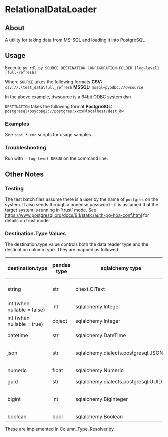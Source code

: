 # RelationalDataLoader
## About
A utility for taking data from MS-SQL and loading it into PostgreSQL


## Usage
Execute  `py rdl.py SOURCE DESTINATION CONFIGURATION-FOLDER [log-level] [full-refresh]`

Where `SOURCE` takes the following formats
**CSV:**  `csv://.\test_data\full_refresh`
**MSSQL:**  `mssql+pyodbc://dwsource`

In the above example, dwsource is a 64bit ODBC system dsn


`DESTINATION` takes the following format
**PostgreSQL:**  `postgresql+psycopg2://postgres:xxxx@localhost/dest_dw`


### Examples

See `test_*.cmd` scripts for usage samples.

### Troubleshooting
Run with  `--log-level DEBUG` on the command line.


## Other Notes
### Testing
The test batch files assume there is a user by the name of `postgres` on the system.
It also sends through a nonense password - it is assumed that the target system is running in 'trust' mode.
See https://www.postgresql.org/docs/9.1/static/auth-pg-hba-conf.html for details on trust mode



### Destination.Type Values
The destination.type value controls both the data reader type and the destination column type. They are mapped as followed

| destination.type            | pandas type | sqlalchemy type                       | dw column type | notes                                            |
|-----------------------------|-------------|---------------------------------------|----------------|--------------------------------------------------|
| string                      | str         | citext.CIText                         | citext         | A case-insensitive string that supports unicode  |
| int (when nullable = false) | int         | sqlalchemy.Integer                    | int            | An (optionally) signed INT value                 |  
| int (when nullable = true)  | object      | sqlalchemy.Integer                    | int            | An (optionally) signed INT value                 |  
| datetime                    | str         | sqlalchemy.DateTime                   | datetime (tz?) |                                                  | 
| json                        | str         | sqlalchemy.dialects.postgresql.JSONB  | jsonb          | Stored as binary-encoded json on the database    |
| numeric                     | float       | sqlalchemy.Numeric                    | numeric        | Stores whole and decimal numbers                 |
| guid                        | str         | sqlalchemy.dialects.postgresql.UUID   | uuid           | |
| bigint                      | int         | sqlalchemy.BigInteger                 | BigInt         | Relies on 64big python. Limited to largest number of ~2147483647121212|
| boolean                     | bool        | sqlalchemy.Boolean                    | Boolean         | |


These are implemented in Column_Type_Resolver.py


                   

                   



